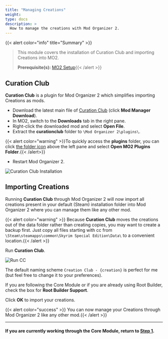 ```yaml
---
title: "Managing Creations"
weight:
type: docs
description: >
  How to manage the creations with Mod Organizer 2.
---
```


{{< alert color="info" title="Summary" >}}
> This module covers the installation of Curation Club and importing Creations into MO2.<p>
> **Prerequisite(s):** [MO2 Setup](/bg/additional-modules/mo2-setup){{< /alert >}}

## Curation Club

**Curation Club** is a plugin for Mod Organizer 2 which simplifies importing Creations as mods.

- Download the latest main file of [Curation Club](https://www.nexusmods.com/skyrimspecialedition/mods/60552?tab=files) (click **Mod Manager Download**).    
- In MO2, switch to the **Downloads** tab in the right pane.
- Right-click the downloaded mod and select **Open File**.
- Extract the **curationclub** folder to `\Mod Organizer 2\plugins\`.

{{< alert color="warning" >}}To quickly access the **plugins** folder, you can click [the folder icon](/Pictures/bg/mo2-plugins-folder-shortcut.png) above the left pane and select **Open MO2 Plugins Folder**.{{< /alert>}}

- Restart Mod Organizer 2.

![Curation Club Installation](/Pictures/bg/additional-modules/managing-creations/curation-club-installation.png)

## Importing Creations

Running **Curation Club** through Mod Organizer 2 will now import all creations present in your default (Steam) installation folder into Mod Organizer 2 where you can manage them like any other mod.

{{< alert color="warning" >}} Because **Curation Club** moves the creations out of the data folder rather than creating copies, you may want to create a backup first. Just copy all files starting with cc from `\Steam\steamapps\common\Skyrim Special Edition\Data\` to a convenient location.{{< /alert >}}

Run **Curation Club**.
    
![Run CC](/Pictures/bg/additional-modules/managing-creations/run-curation-club.png)

The default naming scheme `Creation Club - {creation}` is perfect for me (but feel free to change it to your preferences).

If you are following the Core Module or if you are already using Root Builder, check the box for **Root Builder Support**.

Click **OK** to import your creations.

{{< alert color="success" >}} You can now manage your Creations through Mod Organizer 2 like any other mod.{{< /alert >}}

---

#### If you are currently working through the Core Module, return to [Step 1](/bg/core-module/step1/#free-creations).